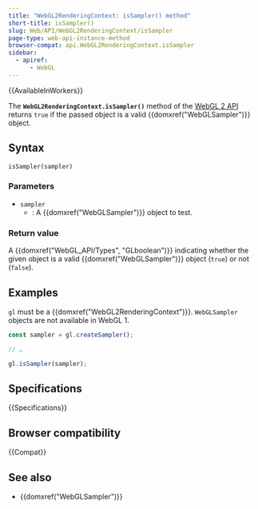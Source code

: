 ```yaml
---
title: "WebGL2RenderingContext: isSampler() method"
short-title: isSampler()
slug: Web/API/WebGL2RenderingContext/isSampler
page-type: web-api-instance-method
browser-compat: api.WebGL2RenderingContext.isSampler
sidebar:
  - apiref:
      - WebGL
---
```


{{AvailableInWorkers}}

The **`WebGL2RenderingContext.isSampler()`** method of the [WebGL 2 API](/en-US/docs/Web/API/WebGL_API) returns `true` if the
passed object is a valid {{domxref("WebGLSampler")}} object.

## Syntax

```js-nolint
isSampler(sampler)
```

### Parameters

- `sampler`
  - : A {{domxref("WebGLSampler")}} object to test.

### Return value

A {{domxref("WebGL_API/Types", "GLboolean")}} indicating whether the given object is a valid
{{domxref("WebGLSampler")}} object (`true`) or not (`false`).

## Examples

`gl` must be a {{domxref("WebGL2RenderingContext")}}.
`WebGLSampler` objects are not available in WebGL 1.

```js
const sampler = gl.createSampler();

// …

gl.isSampler(sampler);
```

## Specifications

{{Specifications}}

## Browser compatibility

{{Compat}}

## See also

- {{domxref("WebGLSampler")}}
